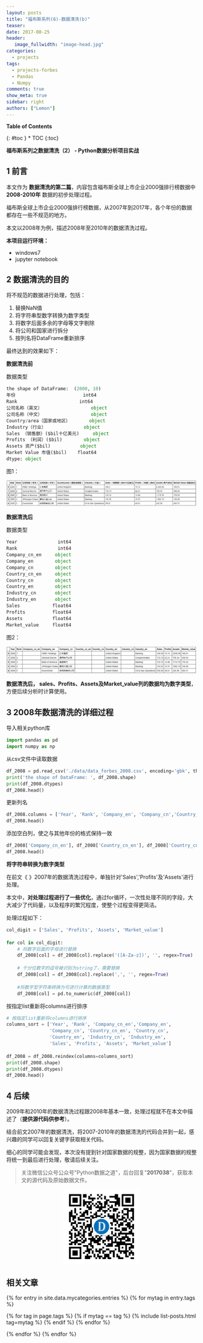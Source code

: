 ```yaml
---
layout: posts
title: "福布斯系列(6)-数据清洗(b)"
teaser:
date: 2017-08-25
header:
   image_fullwidth: "image-head.jpg"
categories:
  - projects
tags:
  - projects-forbes
  - Pandas
  - Numpy
comments: true
show_meta: true
sidebar: right
authors: ["Lemon"]
---
```



**Table of Contents**

<div class="panel radius" markdown="1">
{: #toc }
*  TOC
{:toc}
</div>



**福布斯系列之数据清洗（2） - Python数据分析项目实战**

## 1 前言


本文作为 **数据清洗的第二篇**，内容包含福布斯全球上市企业2000强排行榜数据中 **2008-2010年** 数据的初步处理过程。

福布斯全球上市企业2000强排行榜数据，从2007年到2017年，各个年份的数据都存在一些不规范的地方。

本文以2008年为例，描述2008年至2010年的数据清洗过程。


**本项目运行环境：**

* windows7
* jupyter notebook


## 2 数据清洗的目的

将不规范的数据进行处理，包括：
1. 替换NaN值
2. 将字符串型数字转换为数字类型
3. 将数字后面多余的字母等文字剔除
4. 将公司和国家进行拆分
5. 按列名将DataFrame重新排序


最终达到的效果如下：

**数据清洗前**

数据类型

```python
the shape of DataFrame:  (2000, 10)
年份                         int64
Rank                       int64
公司名称（英文）                  object
公司名称（中文）                  object
Country/area（国家或地区）       object
Industry（行业）              object
Sales （销售额）($bil十亿美元)     object
Profits （利润）($bil)        object
Assets 资产($bil)           object
Market Value 市值($bil)    float64
dtype: object
```

图1：


<div align="center"><img src="/images/projects/forbes/data_tidy_2008/1.png"></div>


**数据清洗后**

数据类型

```python
Year               int64
Rank               int64
Company_cn_en     object
Company_en        object
Company_cn        object
Country_cn_en     object
Country_cn        object
Country_en        object
Industry_cn       object
Industry_en       object
Sales            float64
Profits          float64
Assets           float64
Market_value     float64
```

图2：



<div align="center"><img src="/images/projects/forbes/data_tidy_2008/2.png"></div>


**数据清洗后， sales、Profits、Assets及Market_value列的数据均为数字类型**，方便后续分析时计算使用。


## 3 2008年数据清洗的详细过程

导入相关python库

```python
import pandas as pd
import numpy as np

```


从csv文件中读取数据

```python
df_2008 = pd.read_csv('./data/data_forbes_2008.csv', encoding='gbk', thousands=',')
print('the shape of DataFrame: ', df_2008.shape)
print(df_2008.dtypes)
df_2008.head()
```

更新列名

```python
df_2008.columns = ['Year', 'Rank', 'Company_en', 'Company_cn','Country_en', 'Industry_en', 'Sales', 'Profits', 'Assets', 'Market_value']
df_2008.head()
```

添加空白列，使之与其他年份的格式保持一致

```python
df_2008['Company_cn_en'], df_2008['Country_cn_en'], df_2008['Country_cn'], df_2008['Industry_cn'] = ['','','','']
df_2008.head()
```

**将字符串转换为数字类型**

在前文《 》2007年的数据清洗过程中，单独针对'Sales','Profits'及'Assets'进行处理。

本文中，**对处理过程进行了一些优化**，通过for循环，一次性处理不同的字段，大大减少了代码量，以及程序的繁冗程度，使整个过程变得更简洁。

处理过程如下：

```python
col_digit = ['Sales', 'Profits', 'Assets', 'Market_value']

for col in col_digit:
    # 将数字后面的字母进行替换
    df_2008[col] = df_2008[col].replace('([A-Za-z])', '', regex=True)

    # 千分位数字的逗号被识别为string了，需要替换
    df_2008[col] = df_2008[col].replace(',', '', regex=True)

    #将数字型字符串转换为可进行计算的数据类型
    df_2008[col] = pd.to_numeric(df_2008[col])
```

按指定list重新将columns进行排序

```python
# 按指定list重新将columns进行排序
columns_sort = ['Year', 'Rank', 'Company_cn_en','Company_en',
                'Company_cn', 'Country_cn_en', 'Country_cn',
                'Country_en', 'Industry_cn', 'Industry_en',
                'Sales', 'Profits', 'Assets', 'Market_value']

df_2008 = df_2008.reindex(columns=columns_sort)
print(df_2008.shape)
print(df_2008.dtypes)
df_2008.head()
```

## 4 后续

2009年和2010年的数据清洗过程跟2008年基本一致，处理过程就不在本文中描述了（**提供源代码供参考**）。


结合前文2007年的数据清洗，将2007-2010年的数据清洗的代码合并到一起，感兴趣的同学可以回复关键字获取相关代码。

细心的同学可能会发现，本次没有提到针对国家数据的规整，因为国家数据的规整将统一到最后进行处理，敬请后续关注。


>关注微信公众号公众号"Python数据之道"，后台回复"**2017038**"，获取本文的源代码及原始数据文件。

<div align="center"><img src="/images/qrcode.jpg" width="200"/></div>

## 相关文章


{% for entry in site.data.mycategories.entries %}
{% for mytag in entry.tags %}

{% for tag in page.tags %}
{% if mytag == tag %}
{% include list-posts.html tag=mytag %}
{% endif %}
{% endfor %}

{% endfor %}
{% endfor %}
